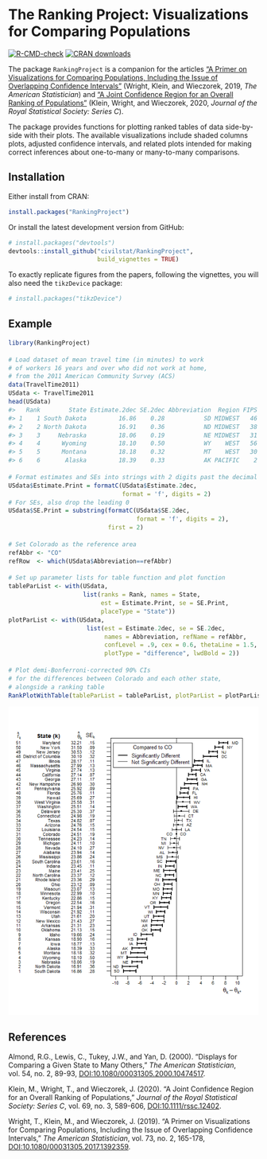 
<!-- README.md is generated from README.Rmd. Please edit that file -->

# The Ranking Project: Visualizations for Comparing Populations

<!-- badges: start -->

[![R-CMD-check](https://github.com/civilstat/RankingProject/workflows/R-CMD-check/badge.svg)](https://github.com/civilstat/RankingProject/actions)
[![CRAN
downloads](https://cranlogs.r-pkg.org/badges/RankingProject?color=0095A8)](https://cran.r-project.org/package=RankingProject)
<!-- badges: end -->

The package `RankingProject` is a companion for the articles [“A Primer
on Visualizations for Comparing Populations, Including the Issue of
Overlapping Confidence
Intervals”](https://doi.org/10.1080/00031305.2017.1392359) (Wright,
Klein, and Wieczorek, 2019, *The American Statistician*) and [“A Joint
Confidence Region for an Overall Ranking of
Populations”](https://doi.org/10.1111/rssc.12402) (Klein, Wright, and
Wieczorek, 2020, *Journal of the Royal Statistical Society: Series C*).

The package provides functions for plotting ranked tables of data
side-by-side with their plots. The available visualizations include
shaded columns plots, adjusted confidence intervals, and related plots
intended for making correct inferences about one-to-many or many-to-many
comparisons.

## Installation

Either install from CRAN:

``` r
install.packages("RankingProject")
```

Or install the latest development version from GitHub:

``` r
# install.packages("devtools")
devtools::install_github("civilstat/RankingProject",
                         build_vignettes = TRUE)
```

To exactly replicate figures from the papers, following the vignettes,
you will also need the `tikzDevice` package:

``` r
# install.packages("tikzDevice")
```

## Example

``` r
library(RankingProject)

# Load dataset of mean travel time (in minutes) to work
# of workers 16 years and over who did not work at home,
# from the 2011 American Community Survey (ACS)
data(TravelTime2011)
USdata <- TravelTime2011
head(USdata)
#>   Rank        State Estimate.2dec SE.2dec Abbreviation  Region FIPS
#> 1    1 South Dakota         16.86    0.28           SD MIDWEST   46
#> 2    2 North Dakota         16.91    0.36           ND MIDWEST   38
#> 3    3     Nebraska         18.06    0.19           NE MIDWEST   31
#> 4    4      Wyoming         18.10    0.50           WY    WEST   56
#> 5    5      Montana         18.18    0.32           MT    WEST   30
#> 6    6       Alaska         18.39    0.33           AK PACIFIC    2

# Format estimates and SEs into strings with 2 digits past the decimal
USdata$Estimate.Print = formatC(USdata$Estimate.2dec,
                                format = 'f', digits = 2)
# For SEs, also drop the leading 0
USdata$SE.Print = substring(formatC(USdata$SE.2dec,
                                    format = 'f', digits = 2),
                            first = 2)

# Set Colorado as the reference area
refAbbr <- "CO"
refRow  <- which(USdata$Abbreviation==refAbbr)

# Set up parameter lists for table function and plot function
tableParList <- with(USdata,
                     list(ranks = Rank, names = State,
                          est = Estimate.Print, se = SE.Print,
                          placeType = "State"))
plotParList <- with(USdata,
                      list(est = Estimate.2dec, se = SE.2dec,
                           names = Abbreviation, refName = refAbbr,
                           confLevel = .9, cex = 0.6, thetaLine = 1.5,
                           plotType = "difference", lwdBold = 2))

# Plot demi-Bonferroni-corrected 90% CIs
# for the differences between Colorado and each other state,
# alongside a ranking table
RankPlotWithTable(tableParList = tableParList, plotParList = plotParList)
```

![](README-unnamed-chunk-5-1.png)<!-- -->

## References

Almond, R.G., Lewis, C., Tukey, J.W., and Yan, D. (2000). “Displays for
Comparing a Given State to Many Others,” *The American Statistician*,
vol. 54, no. 2, 89-93, <DOI:10.1080/00031305.2000.10474517>.

Klein, M., Wright, T., and Wieczorek, J. (2020). “A Joint Confidence
Region for an Overall Ranking of Populations,” *Journal of the Royal
Statistical Society: Series C*, vol. 69, no. 3, 589-606,
<DOI:10.1111/rssc.12402>.

Wright, T., Klein, M., and Wieczorek, J. (2019). “A Primer on
Visualizations for Comparing Populations, Including the Issue of
Overlapping Confidence Intervals,” *The American Statistician*, vol. 73,
no. 2, 165-178, <DOI:10.1080/00031305.2017.1392359>.
